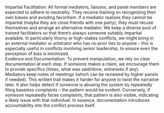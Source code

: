 Impartial Facilitation: All formal mediators, liaisons, and panel members are expected to adhere to neutrality. They receive training on recognizing their own biases and avoiding favoritism. If a mediator realizes they cannot be impartial (maybe they are close friends with one party), they must recuse themselves and arrange an alternative mediator. We keep a diverse pool of trained facilitators so that there’s always someone suitably impartial available. In particularly thorny or high-stakes conflicts, we might bring in an external mediator or arbitrator who has no prior ties to anyone – this is especially useful in conflicts involving senior leadership, to ensure even the perception of bias is minimized.  
Evidence and Documentation: To prevent manipulation, we rely on clear documentation at each step. If someone makes a claim, we encourage them to provide specifics (times, what was said/done, witnesses if any). Mediators keep notes of meetings (which can be reviewed by higher panels if needed). This written trail makes it harder for anyone to twist the narrative later. It also helps detect if someone is abusing the system by repeatedly filing baseless complaints – the pattern would be evident. Conversely, if someone repeatedly faces complaints, that pattern is also visible, indicating a likely issue with that individual. In essence, documentation introduces accountability into the conflict process itself.